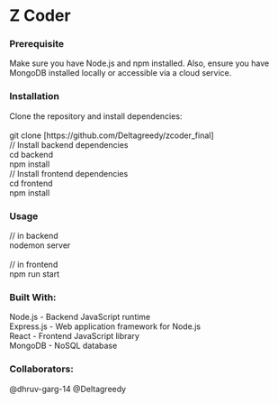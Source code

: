 <h1>Z Coder</h1>


<h3>Prerequisite</h3>
Make sure you have Node.js and npm installed. Also, ensure you have MongoDB installed locally or accessible via a cloud service.

<h3>Installation</h3>
Clone the repository and install dependencies:<br>
<br>
git clone [https://github.com/Deltagreedy/zcoder_final]<br>
// Install backend dependencies<br>
cd backend<br>
npm install<br>
// Install frontend dependencies<br>
cd frontend<br>
npm install<br>

<h3>Usage</h3>
// in backend<br>
nodemon server<br>
<br>
// in frontend<br>
npm run start<br>

<h3>Built With:</h3>
Node.js - Backend JavaScript runtime<br>
Express.js - Web application framework for Node.js<br>
React - Frontend JavaScript library<br>
MongoDB - NoSQL database<br>

<h3>Collaborators:</h3>
@dhruv-garg-14 @Deltagreedy

